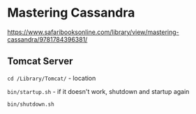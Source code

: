 # Mastering Cassandra

https://www.safaribooksonline.com/library/view/mastering-cassandra/9781784396381/

## Tomcat Server

`cd /Library/Tomcat/` - location

`bin/startup.sh` - if it doesn't work, shutdown and startup again

`bin/shutdown.sh`
